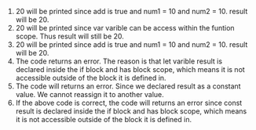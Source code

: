 1. 20 will be printed since add is true and num1 = 10 and num2 = 10. result will be 20.
2. 20 will be printed since var varible can be access within the funtion scope. Thus result will still be 20.
3. 20 will be printed since add is true and num1 = 10 and num2 = 10. result will be 20.
4. The code returns an error. The reason is that let varible result is declared inside the if block and has block scope, which means it is not accessible outside of the block it is defined in.
5. The code will returns an error. Since we declared result as a constant value. We cannot reassign it to another value.
6. If the above code is correct, the code will returns an error since const result is declared inside the if block and has block scope, which means it is not accessible outside of the block it is defined in.